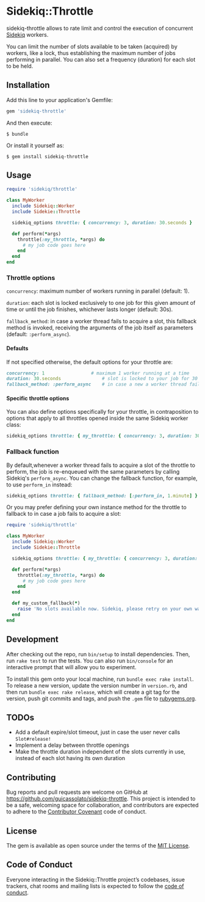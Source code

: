 # Sidekiq::Throttle

sidekiq-throttle allows to rate limit and control the execution of concurrent [Sidekiq](https://github.com/mperham/sidekiq) workers.

You can limit the number of slots available to be taken (acquired) by workers, like a lock, thus establishing the maximum number of jobs performing in parallel. You can also set a frequency (duration) for each slot to be held.

## Installation

Add this line to your application's Gemfile:

```ruby
gem 'sidekiq-throttle'
```

And then execute:

    $ bundle

Or install it yourself as:

    $ gem install sidekiq-throttle

## Usage

```ruby
require 'sidekiq/throttle'

class MyWorker
  include Sidekiq::Worker
  include Sidekie::Throttle

  sidekiq_options throttle: { concurrency: 3, duration: 30.seconds }

  def perform(*args)
    throttle(:my_throttle, *args) do
      # my job code goes here
    end
  end
end
```

### Throttle options

`concurrency`: maximum number of workers running in parallel (default: 1).

`duration`: each slot is locked exclusively to one job for this given amount of time or until the job finishes, whichever lasts longer (default: 30s).

`fallback_method`: in case a worker thread fails to acquire a slot, this fallback method is invoked, receiving the arguments of the job itself as parameters (default: `:perform_async`).

#### Defaults

If not specified otherwise, the default options for your throttle are:

```ruby
concurrency: 1                 # maximum 1 worker running at a time
duration: 30.seconds               # slot is locked to your job for 30 seconds or until the job finishes, whichever lasts longer
fallback_method: :perform_async    # in case a new a worker thread fails to acquire a slot of the throttle to perform, it is re-enqueued with the same parameters
```

#### Specific throttle options

You can also define options specifically for your throttle, in contraposition to options that apply to all throttles opened inside the same Sidekiq worker class:

```ruby
sidekiq_options throttle: { my_throttle: { concurrency: 3, duration: 30.seconds } }
```

### Fallback function

By default,whenever a worker thread fails to acquire a slot of the throttle to perform, the job is re-enqueued with the same parameters by calling Sidekiq's `perform_async`. You can change the fallback function, for example, to use `perform_in` instead:

```ruby
sidekiq_options throttle: { fallback_method: [:perform_in, 1.minute] }
```

Or you may prefer defining your own instance method for the throttle to fallback to in case a job fails to acquire a slot:

```ruby
require 'sidekiq/throttle'

class MyWorker
  include Sidekiq::Worker
  include Sidekie::Throttle

  sidekiq_options throttle: { my_throttle: { concurrency: 3, duration: 30.seconds, fallback_method: :my_custom_fallback } }

  def perform(*args)
    throttle(:my_throttle, *args) do
      # my job code goes here
    end
  end

  def my_custom_fallback(*)
    raise 'No slots available now. Sidekiq, please retry on your own way!'
  end
end
```

## Development

After checking out the repo, run `bin/setup` to install dependencies. Then, run `rake test` to run the tests. You can also run `bin/console` for an interactive prompt that will allow you to experiment.

To install this gem onto your local machine, run `bundle exec rake install`. To release a new version, update the version number in `version.rb`, and then run `bundle exec rake release`, which will create a git tag for the version, push git commits and tags, and push the `.gem` file to [rubygems.org](https://rubygems.org).

## TODOs
- Add a default expire/slot timeout, just in case the user never calls `Slot#release!`
- Implement a delay between throttle openings
- Make the throttle duration independent of the slots currently in use, instead of each slot having its own duration

## Contributing

Bug reports and pull requests are welcome on GitHub at https://github.com/guicassolato/sidekiq-throttle. This project is intended to be a safe, welcoming space for collaboration, and contributors are expected to adhere to the [Contributor Covenant](http://contributor-covenant.org) code of conduct.

## License

The gem is available as open source under the terms of the [MIT License](https://opensource.org/licenses/MIT).

## Code of Conduct

Everyone interacting in the Sidekiq::Throttle project’s codebases, issue trackers, chat rooms and mailing lists is expected to follow the [code of conduct](https://github.com/guicassolato/sidekiq-throttle/blob/master/CODE_OF_CONDUCT.md).
